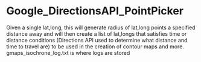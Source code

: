 # Google_DirectionsAPI_PointPicker
Given a single lat,long, this will generate radius of lat,long points a specified distance away and will then create a list of lat,longs that satisfies time or distance conditions (Directions API used to determine what distance and time to travel are) to be used in the creation of contour maps and more.
gmaps_isochrone_log.txt is where logs are stored

